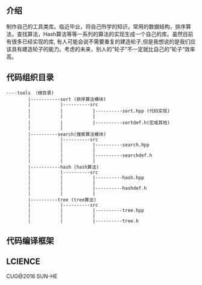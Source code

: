
介绍
---
制作自己的工具类库。临近毕业，将自己所学的知识，常用的数据结构，排序算法，查找算法，Hash算法等等一系列的算法的实现生成一个自己的库。虽然目前有很多已经实现的库, 有人可能会说不需要重复的建造轮子,但是我想说的是我们应该具有建造轮子的能力。考虑的未来，别人的“轮子"不一定就比自己的”轮子“效率高。


代码组织目录
---

	----tools （根目录)
			|-----------sort (排序算法模块)
			|			|----------src
			|			|			|----------sort.hpp (代码实现)
			|			|			|
			|			|			|----------sortdef.h(宏或其他)
			|			|
			|----------search(搜索算法模块)
			|			|----------src
			|			|			|----------search.hpp
			|			|			|
			|			|			|----------searchdef.h 
			|			|			|
			|-----------hash (hash算法)
			|			|----------src
			|			|			|----------hash.hpp 
			|			|			|
			|			|			|----------hashdef.h 
			|			|			|
			|----------tree (tree算法)
			|			|----------src
			|			|			|----------tree.hpp
			|			|			|
			|			|			|----------tree.h


代码编译框架
---



LCIENCE
---
CUG@2016 SUN-HE